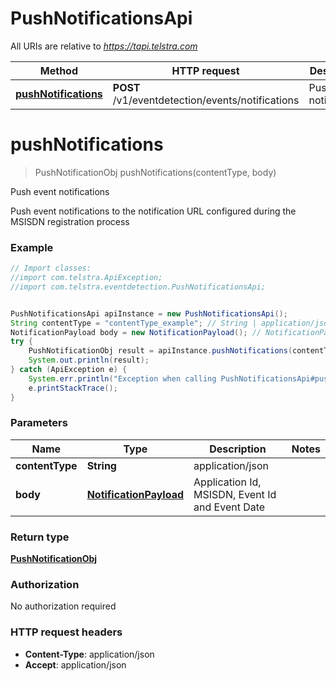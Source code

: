 # PushNotificationsApi

All URIs are relative to *https://tapi.telstra.com*

Method | HTTP request | Description
------------- | ------------- | -------------
[**pushNotifications**](PushNotificationsApi.md#pushNotifications) | **POST** /v1/eventdetection/events/notifications | Push event notifications


<a name="pushNotifications"></a>
# **pushNotifications**
> PushNotificationObj pushNotifications(contentType, body)

Push event notifications

Push event notifications to the notification URL configured during the MSISDN registration process

### Example
```java
// Import classes:
//import com.telstra.ApiException;
//import com.telstra.eventdetection.PushNotificationsApi;


PushNotificationsApi apiInstance = new PushNotificationsApi();
String contentType = "contentType_example"; // String | application/json
NotificationPayload body = new NotificationPayload(); // NotificationPayload | Application Id, MSISDN, Event Id and Event Date
try {
    PushNotificationObj result = apiInstance.pushNotifications(contentType, body);
    System.out.println(result);
} catch (ApiException e) {
    System.err.println("Exception when calling PushNotificationsApi#pushNotifications");
    e.printStackTrace();
}
```

### Parameters

Name | Type | Description  | Notes
------------- | ------------- | ------------- | -------------
 **contentType** | **String**| application/json |
 **body** | [**NotificationPayload**](NotificationPayload.md)| Application Id, MSISDN, Event Id and Event Date |

### Return type

[**PushNotificationObj**](PushNotificationObj.md)

### Authorization

No authorization required

### HTTP request headers

 - **Content-Type**: application/json
 - **Accept**: application/json

